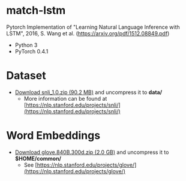 # match-lstm
Pytorch Implementation of "Learning Natural Language Inference with LSTM", 2016, S. Wang et al. (https://arxiv.org/pdf/1512.08849.pdf)

* Python 3
* PyTorch 0.4.1

# Dataset
* [Download snli_1.0.zip (90.2 MB)](https://nlp.stanford.edu/projects/snli/snli_1.0.zip) and uncompress it to __data/__
    * More information can be found at [https://nlp.stanford.edu/projects/snli/](https://nlp.stanford.edu/projects/snli/)

# Word Embeddings
* [Download glove.840B.300d.zip (2.0 GB)](http://nlp.stanford.edu/data/glove.840B.300d.zip) and uncompress it to __$HOME/common/__
    * See [https://nlp.stanford.edu/projects/glove/](https://nlp.stanford.edu/projects/glove/)
 